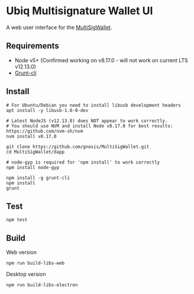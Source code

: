 Ubiq Multisignature Wallet UI
===================

A web user interface for the [MultiSigWallet](https://github.com/gnosis/MultiSigWallet).

Requirements
-------------
* Node v5+ (Confirmed working on v8.17.0 - will not work on current LTS v12.13.0)
* [Grunt-cli](http://gruntjs.com/getting-started#installing-the-cli)

Install
-------------
```
# For Ubuntu/Debian you need to install libusb development headers
apt install -y libusb-1.0-0-dev

# Latest NodeJS (v12.13.0) does NOT appear to work correctly.
# You should use NVM and install Node v8.17.0 for best results: https://github.com/nvm-sh/nvm
nvm install v8.17.0

git clone https://github.com/gnosis/MultiSigWallet.git
cd MultiSigWallet/dapp

# node-gyp is required for 'npm install' to work correctly
npm install node-gyp

npm install -g grunt-cli
npm install
grunt
```

Test
-------------
```
npm test
```

Build
-------------

Web version

```
npm run build-libs-web
```

Desktop version

```
npm run build-libs-electron
```
